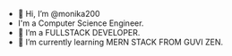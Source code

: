 - 👋 Hi, I’m @monika200
-    I'm a Computer Science Engineer.
- 👀 I’m a FULLSTACK DEVELOPER.
- 🌱 I’m currently learning MERN STACK FROM GUVI ZEN.


<!---
monika200/monika200 is a ✨ special ✨ repository because its `README.md` (this file) appears on your GitHub profile.
You can click the Preview link to take a look at your changes.
--->

